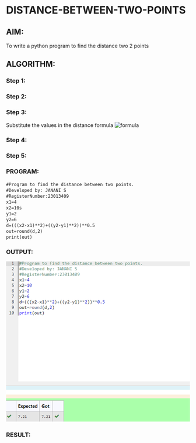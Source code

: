 # DISTANCE-BETWEEN-TWO-POINTS

## AIM:
To write a python program to find the distance two 2 points
## ALGORITHM:
### Step 1: 
### Step 2: 
### Step 3: 
Substitute the values in the distance formula  ![formula](/formula.JPG)
### Step 4: 
### Step 5: 
### PROGRAM:
  ```
#Program to find the distance between two points.
#Developed by: JANANI S
#RegisterNumber:23013409
x1=4
x2=10s
y1=2
y2=6
d=(((x2-x1)**2)+((y2-y1)**2))**0.5
out=round(d,2)
print(out)
  ```


### OUTPUT:
![Alt text](Coordinates.png)


### RESULT:
